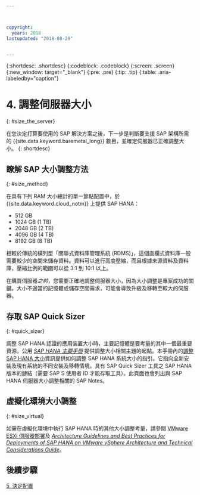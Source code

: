 ```yaml
---



copyright:
  years: 2018
lastupdated: "2018-08-29"


---
```


{:shortdesc: .shortdesc}
{:codeblock: .codeblock}
{:screen: .screen}
{:new_window: target="_blank"}
{:pre: .pre}
{:tip: .tip}
{:table: .aria-labeledby="caption"}


# 4. 調整伺服器大小
{: #size_the_server}

在您決定打算要使用的 SAP 解決方案之後，下一步是判斷要支援 SAP 架構所需的 {{site.data.keyword.baremetal_long}} 數目，並確定伺服器已正確調整大小。
{: shortdesc}

## 瞭解 SAP 大小調整方法
{: #size_method}

在具有下列 RAM 大小總計的單一節點配置中，於 {{site.data.keyword.cloud_notm}} 上提供 SAP HANA： 
  * 512 GB
  * 1024 GB (1 TB)
  * 2048 GB (2 TB)
  * 4096 GB (4 TB)
  * 8192 GB (8 TB)
  
相較於傳統的橫列型「關聯式資料庫管理系統 (RDMS)」，這個直欄式資料庫一般需要較少的空間來儲存資料。資料可以進行高度壓縮，而且根據來源資料及資料庫，壓縮比例的範圍可以從 3:1 到 10:1 以上。 

在購買伺服器*之前*，您需要正確地調整伺服器大小，因為大小調整是專案成功的關鍵。大小不適當的記憶體或儲存空間需求，可能會導致升級及移轉至較大的伺服器。

## 存取 SAP Quick Sizer
{: #quick_sizer}

調整 SAP HANA 認證的應用裝置大小時，主要記憶體是要考量的其中一個最重要資源。公用 [*SAP HANA 主要手冊*](https://help.sap.com/doc/e95f6750b0fd10148ea5c6be75016694/2.0.00/en-US/SAP_HANA_Master_Guide_en.pdf) 提供調整大小相關主題的起點。本手冊內的[調整 SAP HANA 大小](https://help.sap.com/viewer/eb3777d5495d46c5b2fa773206bbfb46/2.0.00/en-US/d4a122a7bb57101493e3f5ca08e6b039.html)資訊提供如何調整 SAP HANA 系統大小的指引。它指向全新安裝及現有系統的不同安裝及移轉情境。具有 SAP Quick Sizer 工具之 SAP HANA 版本的鏈結（需要 SAP S 使用者 ID 才能存取工具）。此頁面也會列出與 SAP HANA 伺服器大小調整相關的 SAP Notes。 

## 虛擬化環境大小調整
{: #size_virtual}

如需在虛擬化環境中執行 SAP HANA 時的其他大小調整考量，請參閱 [VMware ESXi 伺服器部署](/docs/infrastructure/sap-hana/hana-considerations.html#vmware-server)及 [*Architecture Guidelines and Best Practices for Deployments of SAP HANA on VMware vSphere Architecture and Technical Considerations Guide*](https://www.vmware.com/content/dam/digitalmarketing/vmware/en/pdf/whitepaper/sap_hana_on_vmware_vsphere_best_practices_guide-white-paper.pdf)。

## 後續步驟

 [5. 決定配置](/docs/infrastructure/sap-hana/hana-determine-configuration.html)
